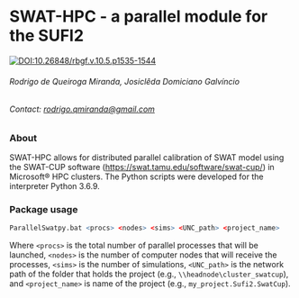 # SWAT-HPC - a parallel module for the SUFI2
[![DOI:10.26848/rbgf.v.10.5.p1535-1544](https://zenodo.org/badge/DOI/10.26848/rbgf.v.10.5.p1535-1544.svg)](http://dx.doi.org/10.26848/rbgf.v.10.5.p1535-1544)
###### *Rodrigo de Queiroga Miranda, Josiclêda Domiciano Galvíncio*
###### Contact: rodrigo.qmiranda@gmail.com

### About
SWAT-HPC allows for distributed parallel calibration of SWAT model using the SWAT-CUP software (https://swat.tamu.edu/software/swat-cup/) in Microsoft® HPC clusters. The Python scripts were developed for the interpreter Python 3.6.9.

### Package usage
```r
ParallelSwatpy.bat <procs> <nodes> <sims> <UNC_path> <project_name>
```

Where ```<procs>``` is the total number of parallel processes that will be launched, ```<nodes>``` is the number of computer nodes that will receive the processes, ```<sims>``` is the number of simulations, ```<UNC_path>``` is the network path of the folder that holds the project (e.g., ```\\headnode\cluster_swatcup```), and ```<project_name>``` is name of the project (e.g., ```my_project.Sufi2.SwatCup```).
